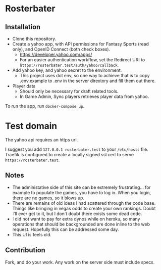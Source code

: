 # Rosterbater

## Installation

- Clone this repository.
- Create a yahoo app, with API permissions for Fantasy Sports (read only), and OpenID Connect (both check boxes).
  - https://developer.yahoo.com/apps/
  - For an easier authentication workflow, set the Redirect URI to `https://rosterbater.test/auth/yahoo/callback`.
- Add yahoo key, and yahoo secret to the environment.
  - This project uses dot env, so one way to achieve that is to copy .env.example to .env in the server dirextory and fill them out there.
- Player data
  - Should only be necessary for draft related tools.
  - In Game Admin, Sync players retrieves player data from yahoo.

To run the app, run `docker-compose up`.

# Test domain

The yahoo api requires an https url.

I suggest you add `127.0.0.1 rosterbater.test` to your `/etc/hosts` file. Traefik is configured to create a locally signed ssl cert to serve `https://rosterbater.test`. 

## Notes

- The administative side of this site can be extremely frustrating... for example to populate the games, you have to log in. When you login, there are no games, so it blows up.
- There are remains of old ideas I had scattered through the code base. Things like bringing in vegas odds to create your own rankings. Doubt I'll ever get to it, but I don't doubt there exists some dead code.
- I did not want to pay for extra dynos while on heroku, so many operations that should be backgrounded are done inline to the web request. Hopefully this can be addressed some day.
- This UI is feels old.

## Contribution

Fork, and do your work. Any work on the server side must include specs.
